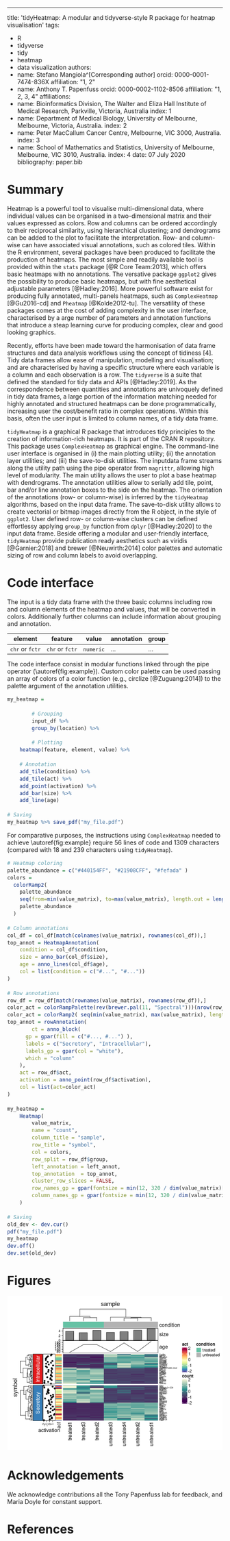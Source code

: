 ---
title: 'tidyHeatmap: A modular and tidyverse-style R package for heatmap visualisation'
tags:
  - R
  - tidyverse
  - tidy
  - heatmap
  - data visualization
authors:
  - name: Stefano Mangiola^[Corresponding author]
    orcid: 0000-0001-7474-836X
    affiliation: "1, 2" 
  - name: Anthony T. Papenfuss
    orcid: 0000-0002-1102-8506
    affiliation: "1, 2, 3, 4" 
affiliations:
 - name: Bioinformatics Division, The Walter and Eliza Hall Institute of Medical Research, Parkville, Victoria, Australia
   index: 1
 - name: Department of Medical Biology, University of Melbourne, Melbourne, Victoria, Australia.
   index: 2
 - name: Peter MacCallum Cancer Centre, Melbourne, VIC 3000, Australia.
   index: 3
 - name: School of Mathematics and Statistics, University of Melbourne, Melbourne, VIC 3010, Australia.
   index: 4
date: 07 July 2020
bibliography: paper.bib

# Summary

Heatmap is a powerful tool to visualise multi-dimensional data, where individual values can be organised in a two-dimensional matrix and their values expressed as colors. Row and columns can be ordered accordingly to their reciprocal similarity, using hierarchical clustering; and dendrograms can be added to the plot to facilitate the interpretation. Row- and column-wise can have associated visual annotations, such as colored tiles. Within the R environment, several packages have been produced to facilitate the production of heatmaps. The most simple and readily available tool is provided within the `stats` package [@R Core Team:2013], which offers basic heatmaps with no annotations. The versative package `ggplot2` gives the possibility to produce basic heatmaps, but with fine aesthetical adjustable parameters [@Hadley:2016]. More powerful software exist for producing fully annotated, multi-panels heatmaps, such as `ComplexHeatmap` [@Gu2016-cd] and `Pheatmap` [@Kolde2012-tu]. The versatility of these packages comes at the cost of adding complexity in the user interface, characterised by a arge number of parameters and annotation functions that introduce a steap learning curve for producing complex, clear and good looking graphics.

Recently, efforts have been made toward the harmonisation of data frame structures and data analysis workflows using the concept of tidiness [4]. Tidy data frames allow ease of manipulation, modelling and visualisation; and are characterised by having a specific structure where each variable is a column and each observation is a row. The `tidyverse` is a suite that defined the standard for tidy data and APIs [@Hadley:2019]. As the correspondence between quantities and annotations are univoquely defined in tidy data frames, a large portion of the information matching needed for highly annotated and structured heatmaps can be done programmatically, increasing user the cost/benefit ratio in complex operations. Within this basis, often the user input is limited to column names, of a tidy data frame.
 
`tidyHeatmap` is a graphical R package that introduces tidy principles to the creation of information-rich heatmaps. It is part of the CRAN R repository. This package uses `ComplexHeatmap` as graphical engine. The command-line user interface is organised in (i) the main plotting utility; (ii) the annotation layer utilities; and (iii) the save-to-disk utilities. The inputdata frame streams along the utility path using the pipe operator from `magrittr`, allowing high level of modularity. The main utility allows the user to plot a base heatmap with dendrograms. The annotation utilities allow to serially add tile, point, bar and/or line annotation boxes to the side on the heatmap. The orientation of the annotations (row- or column-wise) is inferred by the `tidyHeatmap` algorithms, based on the input data frame. The save-to-disk utility allows to create vectorial or bitmap images directly from the R object, in the style of `ggplot2`. User defined row- or column-wise clusters can be defined effortlessy applying `group_by` function from `dplyr` [@Hadley:2020] to the input data frame. Beside offering a modular and user-friendly interface, `tidyHeatmap` provide publication ready aesthetics such as viridis [@Garnier:2018] and brewer [@Neuwirth:2014] color palettes and automatic sizing of row and column labels to avoid overlapping.    

# Code interface

The input is a tidy data frame with the three basic columns including row and column elements of the heatmap and values, that will be converted in colors. Additionally further columns can include information about grouping and annotation.

| element         | feature         | value     | annotation | group |
| --------------- | --------------- | --------- | ---------- | ----- |
| `chr` or `fctr` | `chr` or `fctr` | `numeric` | …          | …     |


The code interface consist in modular functions linked through the pipe operator (\autoref{fig:example}). Custom color palette can be used passing an array of colors of a color function (e.g., circlize [@Zuguang:2014]) to the palette argument of the annotation utilities.

```r
my_heatmap = 

		# Grouping
		input_df %>%
		group_by(location) %>%
		
		# Plotting
    heatmap(feature, element, value) %>%
    
    # Annotation
    add_tile(condition) %>%
    add_tile(act) %>%
    add_point(activation) %>%
    add_bar(size) %>%
    add_line(age)

# Saving
my_heatmap %>% save_pdf("my_file.pdf")
```

For comparative purposes, the instructions using `ComplexHeatmap` needed to achieve \autoref{fig:example} require 56 lines of code and 1309 characters (compared with 18 and 239 characters using `tidyHeatmap`).

```r
# Heatmap coloring
palette_abundance = c("#440154FF", "#21908CFF", "#fefada" )
colors = 
  colorRamp2(
    palette_abundance
    seq(from=min(value_matrix), to=max(value_matrix), length.out = length(palette_abundance)),
    palette_abundance
  )

# Column annotations
col_df = col_df[match(colnames(value_matrix), rownames(col_df)),]
top_annot = HeatmapAnnotation(
    condition = col_df$condition, 
    size = anno_bar(col_df$size),
    age = anno_lines(col_df$age),
    col = list(condition = c("#...", "#..."))
)

# Row annotations
row_df = row_df[match(rownames(value_matrix), rownames(row_df)),]
color_act = colorRampPalette(rev(brewer.pal(11, "Spectral")))(nrow(row_df)) 
color_act = colorRamp2( seq(min(value_matrix), max(value_matrix), length.out = nrow(row_df)), color_act)
top_annot = rowAnnotation(
		ct = anno_block(  
      gp = gpar(fill = c("#..., #...") ),
      labels = c("Secretory", "Intracellular"),
      labels_gp = gpar(col = "white"),
      which = "column"
    ),
    act = row_df$act, 
    activation = anno_point(row_df$activation),
    col = list(act=color_act)
)

my_heatmap = 
	Heatmap(
		value_matrix,
		name = "count",
		column_title = "sample",
		row_title = "symbol",
		col = colors,
		row_split = row_df$group,
		left_annotation = left_annot,
		top_annotation  = top_annot,
		cluster_row_slices = FALSE,
		row_names_gp = gpar(fontsize = min(12, 320 / dim(value_matrix)[1])),
		column_names_gp = gpar(fontsize = min(12, 320 / dim(value_matrix)[2]))
	)

# Saving
old_dev <- dev.cur()
pdf("my_file.pdf")
my_heatmap
dev.off()
dev.set(old_dev)
```

# Figures

![Heatmap including grouping and multiple annotations.\label{fig:example}](paper_tables_and_figures_files/figure-gfm/example_figure-1.png)

# Acknowledgements

We acknowledge contributions all the Tony Papenfuss lab for feedback, and Maria Doyle for constant support.

# References